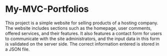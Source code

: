 # My-MVC-Portfolios
This project is a simple website for selling products of a hosting company. The website includes sections such as the homepage, user comments, offered services, and their features. It also features a contact form for users to communicate with the site administrators, and the input data in this form is validated on the server side. The correct information entered is stored in a JSON file.
